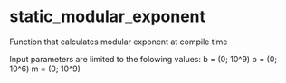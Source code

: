 # static_modular_exponent
Function that calculates modular exponent at compile time

Input parameters are limited to the folowing values:
b = (0; 10^9)
p = (0; 10^6)
m = (0; 10^9)
